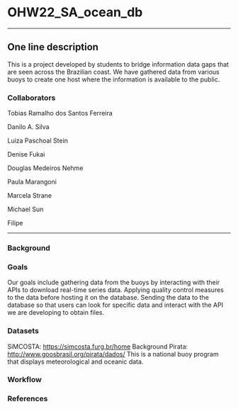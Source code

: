 # OHW22_SA_ocean_db
---
## One line description
This is a project developed by students to bridge information data gaps that are seen across the Brazilian coast. We have gathered data from various buoys to create one host where the information is available to the public.

### Collaborators

Tobias Ramalho dos Santos Ferreira

Danilo A. Silva

Luiza Paschoal Stein

Denise Fukai

Douglas Medeiros Nehme

Paula Marangoni

Marcela Strane

Michael Sun

Filipe

---
### Background

### Goals
Our goals include gathering data from the buoys by interacting with their APIs to download real-time series data. Applying quality control measures to the data before hosting it on the database. Sending the data to the database so that users can look for specific data and interact with the API we are developing to obtain files.  

### Datasets
SiMCOSTA: https://simcosta.furg.br/home
Background
Pirata: http://www.goosbrasil.org/pirata/dados/
This is a national buoy program that displays meteorological and oceanic data.  

### Workflow

### References
